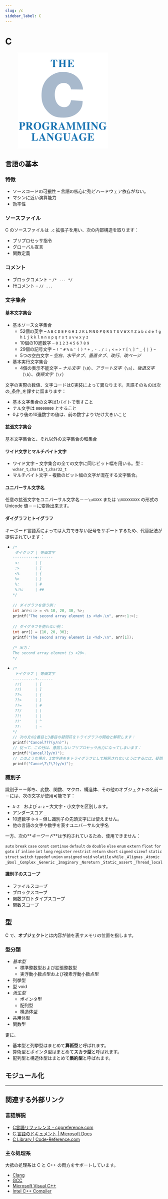 ```yaml
---
slug: /c
sidebar_label: C
---
```


# C

<figure class="inline-flex">

![](../../../static/img/notes/c.288px-The_C_Programming_Language_logo.svg.png)

</figure>

## 言語の基本

### 特徴

- ソースコードの可搬性 – 言語の核心に殆どハードウェア依存がない。
- マシンに近い演算能力
- 効率性

### ソースファイル

C のソースファイルは `.c` 拡張子を用い、次の内部構造を取ります：

- プリプロセッサ指令
- グローバル宣言
- 関数定義

### コメント

- ブロックコメント – `/* ... */`
- 行コメント – `// ...`

### 文字集合

#### 基本文字集合

- 基本ソース文字集合
  - 52個の英字 – `A` `B` `C` `D` `E` `F` `G` `H` `I` `J` `K` `L` `M` `N` `O` `P` `Q` `R` `S` `T` `U` `V` `W` `X` `Y` `Z` `a` `b` `c` `d` `e` `f` `g` `h` `i` `j` `k` `k` `l` `m` `n` `o` `p` `q` `r` `s` `t` `u` `v` `w` `x` `y` `z`
  - 10個の10進数字 – `0` `1` `2` `3` `4` `5` `6` `7` `8` `9`
  - 29個の記号文字 – `!` `"` `#` `%` `&` `'` `(` `)` `*` `+` `,` `-` `.` `/` `:` `;` `<` `=` `>` `?` `[` `\` `]` `^` `_` `{` `|` `}` `~`
  - 5つの空白文字 – _空白_、_水平タブ_、_垂直タブ_、_改行_、_改ページ_
- 基本実行文字集合
  - 4個の表示不能文字 – _ナル文字_（`\0`）、_アラート文字_（`\a`）、_後退文字_（`\b`）、_復帰文字_（`\r`）

文字の実際の数値、文字コードはC実装によって異なります。言語そのものは次の_条件_を課すに留まります：

- 基本文字集合の文字は1バイトで表すこと
- ナル文字は `00000000` とすること
- 0より後の10進数字の値は、前の数字より1だけ大きいこと

#### 拡張文字集合

基本文字集合と、それ以外の文字集合の和集合

#### ワイド文字とマルチバイト文字

- ワイド文字 – 文字集合の全ての文字に同じビット幅を用いる。型：`wchar_t`,`char16_t`,`char32_t`
- マルチバイト文字 – 複数のビット幅の文字が混在する文字集合。

#### ユニバーサル文字名

任意の拡張文字をユニバーサル文字名－－`\uXXXX` または `\UXXXXXXXX` の形式の Unicode 値－－に変換出来ます。

#### ダイグラフとトイグラフ

キーボード言語系によっては入力できない記号をサポートするため、代替記法が提供されています：

- ```c title="タイポグラフ – 2文字表記"
  /*
   ダイグラフ | 等価文字
  ----------+-------
   <:       | [
   :>       | ]
   <%       | {
   %>       | }
   %:       | #
   %:%:     | ##
  */
  
  // ダイグラフを使う例：
  int arr<::> = <% 10, 20, 30, %>;
  printf("The second array element is <%d>.\n", arr<:1:>);
  
  // ダイグラフを使わない例：
  int arr[] = {10, 20, 30};
  printf("The second array element is <%d>.\n", arr[1]);
  
  /* 出力：
  The second array element is <20>.
  */
  ```

- ```c title="トライグラフ – 3文字表記"
  /*
   トイグラフ | 等価文字
  ----------+-------
   ??(      | [
   ??)      | ]
   ??<      | {
   ??>      | }
   ??=      | #
   ??/      | \
   ??!      | |
   ??'      | ^
   ??-      | ~
  */
  // 次の文の2番目と3番目の疑問符をトライグラフの開始と解釈します：
  printf("Cancel???(y/n)");
  // 従って、この行は、意図しないプリプロセッサ出力になってしまいます：
  printf("Cancel?[y/n)");
  // このような場合、3文字連ををトライグラフとして解釈されないようにするには、疑問符をエスケープします：
  printf("Cance\?\?\?(y/n)");
  ```

### 識別子

識別子－－即ち、変数、関数、マクロ、構造体、その他のオブジェクトの名前－－には、次の文字が使用可能です：

- `A-Z`　および `a-z` – 大文字・小文字を区別します。
- アンダースコア `_`
- 10進数字 `0-9` – 但し識別子の先頭文字には使えません。
- 他の言語の文字や数字を表すユニバーサル文字名

一方、次の**_キーワード_**は予約されているため、使用できません：

`auto` `break` `case` `const` `continue` `default` `do` `double` `else` `enum` `extern` `float` `for` `goto` `if` `inline` `int` `long` `register` `restrict` `return` `short` `signed` `sizeof` `static` `struct` `switch` `typedef` `union` `unsigned` `void` `volatile` `while` `_Alignas` `_Atomic` `_Bool` `_Complex` `_Generic` `_Imaginary` `_Noreturn` `_Static_assert` `_Thread_local`

#### 識別子のスコープ

- ファイルスコープ
- ブロックスコープ
- 関数プロトタイプスコープ
- 関数スコープ

## 型

C で、**オブジェクト**とは内容が値を表すメモリの位置を指します。

### 型分類

- _基本型_
  - 標準整数型および拡張整数型
  - 実浮動小数点型および複素浮動小数点型
- 列挙型
- 型 void
- _派生型_
  - ポインタ型
  - 配列型
  - 構造体型
- 共用体型
- 関数型

更に、

- 基本型と列挙型はまとめて**算術型**と呼ばれます。
- 算術型とポインタ型はまとめて**スカラ型**と呼ばれます。
- 配列型と構造体型はまとめて**集約型**と呼ばれます。

## モジュール化



---

## 関連する外部リンク

### 言語解説

- [C言語リファレンス - cppreference.com](https://ja.cppreference.com/w/c)
- [C 言語のドキュメント | Microsoft Docs](https://docs.microsoft.com/ja-jp/cpp/c-language)
- [C Library | Code-Reference.com](https://code-reference.com/c)

### 主な処理系

大抵の処理系は C と C++ の両方をサポートしています。

- [Clang](https://clang.llvm.org/)
- [GCC](https://gcc.gnu.org/)
- [Microsoft Visual C++](https://www.visualstudio.com/ja/vs/cplusplus/)
- [Intel C++ Compiler](https://software.intel.com/en-us/c-compilers)
